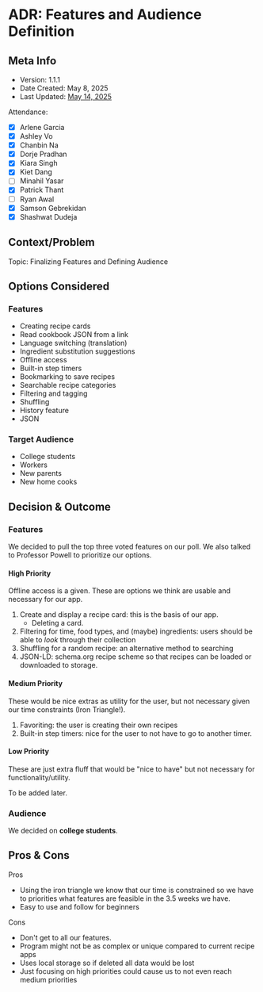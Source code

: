 # ADR: Features and Audience Definition
## Meta Info
- Version: 1.1.1
- Date Created: May 8, 2025
- Last Updated: [May 14, 2025](./1.1.2_feature-and-audience.md)

Attendance:
- [X] Arlene Garcia
- [X] Ashley Vo
- [X] Chanbin Na
- [X] Dorje Pradhan
- [X] Kiara Singh
- [X] Kiet Dang
- [ ] Minahil Yasar
- [X] Patrick Thant
- [ ] Ryan Awal
- [X] Samson Gebrekidan
- [X] Shashwat Dudeja

## Context/Problem
Topic: Finalizing Features and Defining Audience

## Options Considered
### Features
- Creating recipe cards
- Read cookbook JSON from a link
- Language switching (translation)
- Ingredient substitution suggestions
- Offline access
- Built-in step timers
- Bookmarking to save recipes
- Searchable recipe categories 
- Filtering  and tagging
- Shuffling
- History feature
- JSON

### Target Audience
- College students
- Workers
- New parents
- New home cooks

## Decision & Outcome
### Features
We decided to pull the top three voted features on our poll. We also talked to Professor Powell to prioritize our options.

#### High Priority
Offline access is a given. These are options we think are usable and necessary for our app.

1. Create and display a recipe card: this is the basis of our app.
   - Deleting a card. 
2. Filtering for time, food types, and (maybe) ingredients: users should be able to *look* through their collection 
3. Shuffling for a random recipe: an alternative method to searching
4. JSON-LD: schema.org recipe scheme so that recipes can be loaded or downloaded to storage.

#### Medium Priority
These would be nice extras as utility for the user, but not necessary given our time constraints (Iron Triangle!).

1. Favoriting: the user is creating their own recipes
2. Built-in step timers: nice for the user to not have to go to another timer.

#### Low Priority
These are just extra fluff that would be "nice to have" but not necessary for functionality/utility.

To be added later.

### Audience
We decided on **college students**.

## Pros & Cons
Pros
- Using the iron triangle we know that our time is constrained so we have to priorities what features are feasible in the 3.5 weeks we have. 
- Easy to use and follow for beginners 

Cons
- Don't get to all our features.
- Program might not be as complex or unique compared to current recipe apps
- Uses local storage so if deleted all data would be lost 
- Just focusing on high priorities could cause us to not even reach medium priorities
